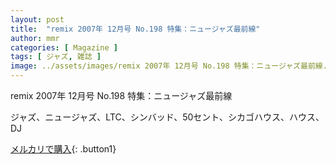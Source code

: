```yaml
---
layout: post
title:  "remix 2007年 12月号 No.198 特集：ニュージャズ最前線"
author: mmr
categories: [ Magazine ]
tags: [ ジャズ, 雑誌 ]
image: ../assets/images/remix 2007年 12月号 No.198 特集：ニュージャズ最前線.jpg
---
```


remix 2007年 12月号 No.198 特集：ニュージャズ最前線

ジャズ、ニュージャズ、LTC、シンバッド、50セント、シカゴハウス、ハウス、DJ


[メルカリで購入](https://jp.mercari.com/item/m76006573417?afid=6142608987){: .button1}


